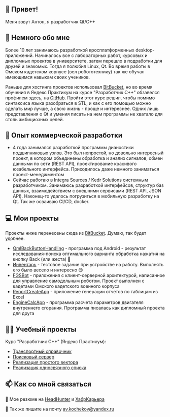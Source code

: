 ## 👋 Привет!
Меня зовут Антон, я разработчик Qt/C++

## 👀 Немного обо мне
Более 10 лет занимаюсь разработкой кросплатформенных desktop-приложений. Начиналось все с лабораторных работ, курсовых и дипломных проектов в университете, затем перешло в подработки для друзей и знакомых. Тогда я полюбил Linux, Qt. Во время работы в Омском кадетском корпусе (вел робототехнику) так же обучал имеющимся навыкам своих учеников. 

Раньше для хостинга проектов использовал [BitBucket](https://bitbucket.org/avkochekov/), но во время обучения в Яндекс Практикум на курсе "Разработчик C++" обзавелся профилем здесь, на [GitHub](https://github.com/avkochekov). Пройти этот курс решил, чтобы помимо синтаксиса языка разобраться в STL, и как с его помощью можно сделать мир лучше, а свою жизнь - проще и интереснее. Одних лишь представления о Qt и умения писать на нем программы не хватало для столь амбициозных целей.

## :necktie: Опыт коммерческой разработки
* 4 года занимался разработкой программы дианостики подшипниковых узлов. Это был непростой, но довольно интересный проект, в котором объединены обработка и анализ сигналов, обмен данными по сети (REST API), проектирование красивого юзабельного интерфейса. Приходилось даже немного заниматься проект-менеджментом
* Сейчас работаю в Integra Sources / Kedr Solutions системным разработчиком. Занимаюсь разработкой интерфейсов, структур баз данных, взаимодействием с внешними сервисами (REST API, JSON API). Наконец-то удалось погрузиться в мобильную разработку на Qt. Так же осваиваю CI/CD, docker.

## :computer: Мои проекты 
Проекты ниже перенесены сюда из [BitBucket](https://bitbucket.org/avkochekov). Думаю, так будет удобнее.
* [QmlBackButtonHandling](https://github.com/avkochekov/QmlBackButtonHandling) - программа под Android - результат исследования-поиска оптимального варианта обработка нажатия на кнопку Back (или жеста) :iphone:
* [Инвентарь](https://github.com/avkochekov/Invntory) - тестовое задание при устройстве на работу. Выполнять его было весело и интересно :blush:
* [FGSBot](https://github.com/avkochekov/FGSBot) - приложения с клиент-серверной архитектурой, написанное для управление самодельным роботом. Проект выполнен с кадетами Омского кадетского военного корпуса
* [ReportCreateApp](https://github.com/avkochekov/DanfossReportCreateApp) - приложение генерации отчетов по таблицам из Excel
* [EngineCalcApp](https://github.com/avkochekov/EngineCalcApp) - программа расчета параметров двигателя внутреннего сгорания. Программа писалась как дипломный проекта для друга

## :student: Учебный проекты
Курс "Разработчик С++" (Яндекс Практикум):
* [Транспортный справочник](https://github.com/avkochekov/cpp-transport-catalogue)
* [Поисковый сервер](https://github.com/avkochekov/cpp-search-server)
* [Реализация простого вектора](https://github.com/avkochekov/cpp-simple-vector)
* [Реализация односвязного списка](https://github.com/avkochekov/cpp-single-linked-list)

## 📫 Как со мной связаться
:small_orange_diamond: Мое резюме на [HeadHunter](https://omsk.hh.ru/resume/11bbeee3ff0256ee390039ed1f61756d384c44) и [ХабрКарьера](https://career.habr.com/avkochekov)

:small_orange_diamond: Так же пишите на почту [av.kochekov@yandex.ru](mailto:av.kochekov@yandex.ru) 

<!---
avkochekov/avkochekov is a ✨ special ✨ repository because its `README.md` (this file) appears on your GitHub profile.
You can click the Preview link to take a look at your changes.
--->
